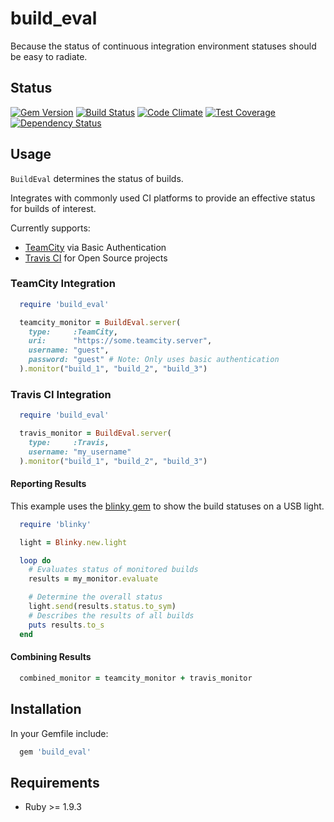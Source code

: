 # build_eval #

Because the status of continuous integration environment statuses should be easy to radiate.

## Status ##

[![Gem Version](https://badge.fury.io/rb/build_eval.svg)](http://badge.fury.io/rb/build_eval)
[![Build Status](https://travis-ci.org/MYOB-Technology/build_eval.png)](https://travis-ci.org/MYOB-Technology/build_eval)
[![Code Climate](https://codeclimate.com/github/MYOB-Technology/build_eval/badges/gpa.svg)](https://codeclimate.com/github/MYOB-Technology/build_eval)
[![Test Coverage](https://codeclimate.com/github/MYOB-Technology/build_eval/badges/coverage.svg)](https://codeclimate.com/github/MYOB-Technology/build_eval/coverage)
[![Dependency Status](https://gemnasium.com/MYOB-Technology/build_eval.png)](https://gemnasium.com/MYOB-Technology/build_eval)

## Usage ##

```BuildEval``` determines the status of builds.

Integrates with commonly used CI platforms to provide an effective status for builds of interest.

Currently supports:

* [TeamCity](https://www.jetbrains.com/teamcity/) via Basic Authentication
* [Travis CI](https://travis-ci.org/) for Open Source projects

### TeamCity Integration ###

```ruby
  require 'build_eval'

  teamcity_monitor = BuildEval.server(
    type:     :TeamCity,
    uri:      "https://some.teamcity.server",
    username: "guest",
    password: "guest" # Note: Only uses basic authentication
  ).monitor("build_1", "build_2", "build_3")
```

### Travis CI Integration ###

```ruby
  require 'build_eval'

  travis_monitor = BuildEval.server(
    type:     :Travis,
    username: "my_username"
  ).monitor("build_1", "build_2", "build_3")
```

#### Reporting Results ####

This example uses the [blinky gem](https://github.com/perryn/blinky) to show the build statuses on a USB light.

```ruby
  require 'blinky'

  light = Blinky.new.light

  loop do
    # Evaluates status of monitored builds
    results = my_monitor.evaluate 

    # Determine the overall status
    light.send(results.status.to_sym)
    # Describes the results of all builds
    puts results.to_s 
  end
```

#### Combining Results #### 

```ruby
  combined_monitor = teamcity_monitor + travis_monitor
```

## Installation ##

In your Gemfile include:

```ruby
  gem 'build_eval'
```

## Requirements ##

* Ruby >= 1.9.3
